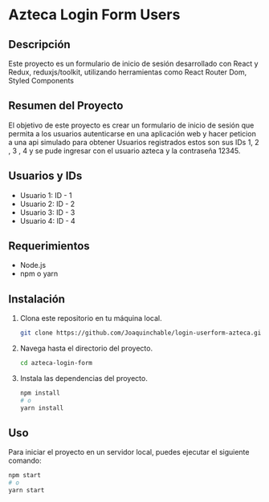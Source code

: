 # Azteca Login Form Users

## Descripción
Este proyecto es un formulario de inicio de sesión desarrollado con React y Redux, reduxjs/toolkit, utilizando herramientas como React Router Dom, Styled Components

## Resumen del Proyecto
El objetivo de este proyecto es crear un formulario de inicio de sesión que permita a los usuarios autenticarse en una aplicación web y hacer peticion a una api simulado para obtener Usuarios registrados estos son sus IDs 1, 2 , 3 , 4  y se pude ingresar con el usuario azteca y la contraseña 12345.

## Usuarios y IDs
- Usuario 1: ID - 1
- Usuario 2: ID - 2
- Usuario 3: ID - 3
- Usuario 4: ID - 4

## Requerimientos
- Node.js
- npm o yarn

## Instalación
1. Clona este repositorio en tu máquina local.
    ```bash
    git clone https://github.com/Joaquinchable/login-userform-azteca.git
    ```

2. Navega hasta el directorio del proyecto.
    ```bash
    cd azteca-login-form
    ```

3. Instala las dependencias del proyecto.
    ```bash
    npm install
    # o
    yarn install
    ```

## Uso
Para iniciar el proyecto en un servidor local, puedes ejecutar el siguiente comando:
```bash
npm start
# o
yarn start